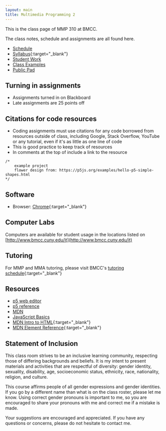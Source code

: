 ```yaml
---
layout: main
title: Multimedia Programming 2
---
```


This is the class page of MMP 310 at BMCC.

The class notes, schedule and assignments are all found here.

- [Schedule](schedule.html)
- [Syllabus](https://docs.google.com/document/d/1eQFeYRnYc58EHTeNiB0pacROaweP1Fv5uwMJZjotGNA/edit?usp=sharing){:target="_blank"}
- [Student Work](student_work/)
- [Class Examples](examples/)
- [Public Pad](pad)

## Turning in assignments
- Assignments turned in on Blackboard
- Late assignments are 25 points off

## Citations for code resources
- Coding assignments must use citations for any code borrowed from resources outside of class, including Google, Stack Overflow, YouTube or any tutorial, even if it's as little as one line of code
- This is good practice to keep track of resources
- In comments at the top of include a link to the resource
```
/*
	example project
	flower design from: https://p5js.org/examples/hello-p5-simple-shapes.html
*/
```

## Software
<!-- - Text Editor: [Brackets](http://brackets.io/){:target="_blank"} -->
<!-- - Text Editor: [Sublime](https://www.sublimetext.com/){:target="_blank"} -->
- Browser: [Chrome](https://www.google.com/chrome/){:target="_blank"}
<!-- - [GitHub](https://github.com/){:target="_blank"} -->
<!-- - [GitHub Desktop](https://desktop.github.com/){:target="_blank"} -->

## Computer Labs
Computers are available for student usage in the locations listed on [http://www.bmcc.cuny.edu/it](http://www.bmcc.cuny.edu/it)

## Tutoring
For MMP and MMA tutoring, please visit BMCC's [tutoring schedule](https://www.bmcc.cuny.edu/students/lrc/in-person-tutoring/tutoring-schedule/){:target="_blank"}


## Resources
- [p5 web editor](http://alpha.editor.p5js.org/)
- [p5 reference](http://p5js.org/reference/)
- [MDN](https://developer.mozilla.org/en-US/docs/Web/JavaScript)
- [JavaScript Basics](https://autotelicum.github.io/Smooth-CoffeeScript/literate/js-intro.html#syntax-basics)
- [MDN Intro to HTML](https://developer.mozilla.org/en-US/docs/Web/Guide/HTML/Introduction){:target="_blank"}
- [MDN Element Reference](https://developer.mozilla.org/en/docs/Web/HTML/Element){:target="_blank"}


## Statement of Inclusion
This class room strives to be an inclusive learning community, respecting those of differing backgrounds and beliefs.  It is my intent to present materials and activities that are respectful of diversity: gender identity, sexuality, disability, age, socioeconomic status, ethnicity, race, nationality, religion, and culture.

This course affirms people of all gender expressions and gender identities. If you go by a different name than what is on the class roster, please let me know. Using correct gender pronouns is important to me, so you are encouraged to share your pronouns with me and correct me if a mistake is made. 

Your suggestions are encouraged and appreciated.  If you have any questions or concerns, please do not hesitate to contact me.

<!-- 
new 2019 structure

1 review - assignment - interactive story
vars
conditionals 
functions
story - characters - setting - plot

2 loops - interactive patterns?

3 arrays - animations

4 objects - games

topics/concepts 
ar
3d
game
interface
touches
dom
loop arrays objects
json data, data visualization

 -->